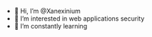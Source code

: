 - 👋 Hi, I’m @Xanexinium
- 👀 I’m interested in web applications security
- 🌱 I’m constantly learning

<!---
Xanexinium/Xanexinium is a ✨ special ✨ repository because its `README.md` (this file) appears on your GitHub profile.
You can click the Preview link to take a look at your changes.
--->
